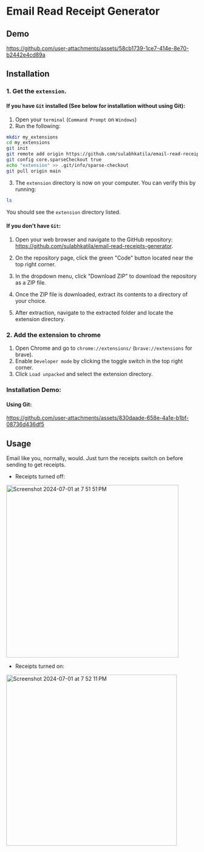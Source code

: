 # Email Read Receipt Generator

## Demo

https://github.com/user-attachments/assets/58cb1739-1ce7-414e-8e70-b2442e4cd89a

## Installation
### 1. Get the ```extension```.

#### If you have `Git` installed (See below for installation without using Git):
1. Open your `terminal` (`Command Prompt` on `Windows`)
2. Run the following:

```sh
mkdir my_extensions
cd my_extensions
git init
git remote add origin https://github.com/sulabhkatila/email-read-receipts-generator.git
git config core.sparseCheckout true
echo "extension" >> .git/info/sparse-checkout
git pull origin main
```

3. The `extension` directory is now on your computer. You can verify this by running:
```sh
ls
```

You should see the `extension` directory listed.

#### If you don't have `Git`:
1. Open your web browser and navigate to the GitHub repository: https://github.com/sulabhkatila/email-read-receipts-generator.

2. On the repository page, click the green "Code" button located near the top right corner.

3. In the dropdown menu, click "Download ZIP" to download the repository as a ZIP file.

4. Once the ZIP file is downloaded, extract its contents to a directory of your choice.

5. After extraction, navigate to the extracted folder and locate the extension directory.

### 2. Add the extension to chrome
1. Open Chrome and go to `chrome://extensions/` (`brave://extensions` for brave).
2. Enable `Developer mode` by clicking the toggle switch in the top right corner.
3. Click `Load unpacked` and select the extension directory.

### Installation Demo:

#### Using Git:
https://github.com/user-attachments/assets/830daade-658e-4a1e-b1bf-08736d436df5


## Usage
Email like you, normally, would. Just turn the receipts switch on before sending to get receipts.

- Receipts turned off:</br>
<img width="453" alt="Screenshot 2024-07-01 at 7 51 51 PM" src="https://github.com/sulabhkatila/Email-Read-Receipts/assets/113466992/b115c3d1-fd11-4c58-8596-f8e9b91e145d">

- Receipts turned on:</br>
<img width="449" alt="Screenshot 2024-07-01 at 7 52 11 PM" src="https://github.com/sulabhkatila/Email-Read-Receipts/assets/113466992/39a46f75-3ee6-468a-8a7c-ee64a66b4dad">
